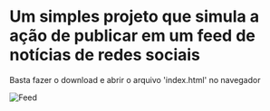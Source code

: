# Um simples projeto que simula a ação de publicar em um feed de notícias de redes sociais

Basta fazer o download e abrir o arquivo 'index.html' no navegador


![Feed](https://github.com/vfmattos/Feed-de-Noticias/assets/92189050/b5ea6b04-937c-4223-899a-42986ffbd4ac)
